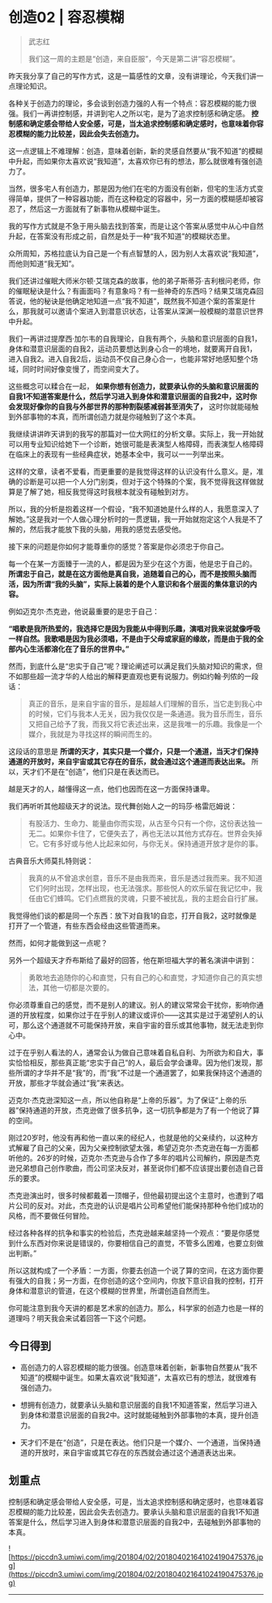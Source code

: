 # 创造02 | 容忍模糊

> 武志红
> 
> 我们这一周的主题是“创造，来自臣服”，今天是第二讲“容忍模糊”。

昨天我分享了自己的写作方式，这是一篇感性的文章，没有讲理论，今天我们讲一点理论知识。

各种关于创造力的理论，多会谈到创造力强的人有一个特点：容忍模糊的能力很强。我们一再讲控制感，并讲到宅人之所以宅，是为了追求控制感和确定感。 **控制感和确定感会带给人安全感，可是，当太追求控制感和确定感时，也意味着你容忍模糊的能力比较差，因此会失去创造力。**

这一点逻辑上不难理解：创造，意味着创新，新的灵感自然要从“我不知道”的模糊中升起，而如果你太喜欢说“我知道”，太喜欢你已有的想法，那么就很难有强创造力了。

当然，很多宅人有创造力，那是因为他们在宅的方面没有创新，但宅的生活方式变得简单，提供了一种容器功能，而在这种稳定的容器中，另一方面的模糊感却被容忍了，然后这一方面就有了新事物从模糊中诞生。

我的写作方式就是不急于用头脑去找到答案，而是让这个答案从感觉中从心中自然升起，在答案没有形成之前，自然是处于一种“我不知道”的模糊状态里。

众所周知，苏格拉底认为自己是一个有点智慧的人，因为别人太喜欢说“我知道”，而他则知道“我无知”。

我们还讲过催眠大师米尔顿·艾瑞克森的故事，他的弟子斯蒂芬·吉利根问老师，你的催眠秘诀是什么？有画面吗？有意象吗？有一些神奇的东西吗？结果艾瑞克森回答说，他的秘诀是他确定地知道一点“我不知道”，既然我不知道个案的答案是什么，那我就可以邀请个案进入到潜意识状态，让答案从深渊一般模糊的潜意识世界中升起。

我们一再讲过提摩西·加尓韦的自我理论，自我有两个，头脑和意识层面的自我1，身体和潜意识层面的自我2，运动员要想达到身心合一的境地，就要离开自我1，进入自我2。进入自我2后，运动员不仅自己身心合一，也能非常好地感知整个场域，同时时间好像变慢了，而空间变大了。

这些概念可以糅合在一起， **如果你想有创造力，就要承认你的头脑和意识层面的自我1不知道答案是什么，然后学习进入到身体和潜意识层面的自我2中，这时你会发现好像你的自我与外部世界的那种割裂感减弱甚至消失了，** 这时你就能碰触到外部事物的本真，而所谓创造力就是你碰触到了这个本真。

我继续讲讲昨天讲到的我写的那篇对一位大网红的分析文章。实际上，我一开始就可以用专业知识给她下一个诊断，她很可能是表演型人格障碍，而表演型人格障碍在临床上的表现有一些经典症状，她基本全中，我可以一一列举出来。

这样的文章，读者不爱看，而更重要的是我觉得这样的认识没有什么意义。是，准确的诊断是可以把一个人分门别类，但对于这个特殊的个案，我不觉得我这样做就算是了解了她，相反我觉得这时我根本就没有碰触到对方。

所以，我的分析是抱着这样一个假设，“我不知道她是什么样的人，我愿意深入了解她。”这是我对一个人做心理分析时的一贯逻辑，我一开始就抱定这个人我是不了解的，然后我才能放下我的头脑，用我的感觉去感受他。

接下来的问题是你如何才能尊重你的感觉？答案是你必须忠于你自己。

每一个在某一方面臻于一流的人，都是因为至少在这个方面，他是忠于自己的。 **所谓忠于自己，就是在这方面他是真自我，追随着自己的心，而不是按照头脑而活，因为所谓“我的头脑”，实际上装着的是个人意识和各个层面的集体意识的内容。**

例如迈克尔·杰克逊，他说最重要的是忠于自己：

 **“唱歌是我所热爱的，我选择它是因为我能从中得到乐趣，演唱对我来说就像呼吸一样自然。我歌唱是因为我必须唱，不是由于父母或家庭的缘故，而是由于我的全部内心生活都溶化在了音乐的世界中。”**

然而，到底什么是“忠实于自己”呢？理论阐述可以满足我们头脑对知识的需求，但不如那些超一流才华的人给出的解释更直观也更有说服力。例如约翰·列侬的一段话：

> 真正的音乐，是来自宇宙的音乐，是超越人们理解的音乐，当它走到我心中的时候，它们与我本人无关，因为我仅仅是一条通道。我为音乐而生，音乐又把自己给予了我，而我又将它表述出来，这是我唯一的乐趣。我像是一个媒介，我就是为寻找这样的瞬间而生的。

这段话的意思是 **所谓的天才，其实只是一个媒介，只是一个通道，当天才们保持通道的开放时，来自宇宙或其它存在的音乐，就会通过这个通道而表达出来。** 所以，天才们不是在“创造”，他们只是在表达而已。

越是天才的人，越懂得这一点，他们也因而在这一方面保持谦卑。

我们再听听其他超级天才的说法。现代舞创始人之一的玛莎·格雷厄姆说：

> 有股活力、生命力、能量由你而实现，从古至今只有一个你，这份表达独一无二。如果你卡住了，它便失去了，再也无法以其他方式存在。世界会失掉它。它有多好或与他人比起来如何，与你无关。保持通道开放才是你的事。

古典音乐大师莫扎特则说：

> 我真的从不曾追求创意，音乐不是由我而来，音乐是透过我而来。我不知道它们何时出现，怎样出现，也无法强求。那些悦人的欢乐留在我记忆中，我任由它们蜂鸣。它们点燃我的灵魂，只要不被扰乱，我的主题会自行扩展。

我觉得他们谈的都是同一个东西：放下对自我1的自恋，打开自我2，这时就像是打开了一个管道，有些东西会经由这些管道而来。

然而，如何才能做到这一点呢？

另外一个超级天才乔布斯给了最好的回答，他在斯坦福大学的著名演讲中讲到：

> 勇敢地去追随你的心和直觉，只有自己的心和直觉，才知道你自己的真实想法，其他一切都是次要的。

你必须尊重自己的感觉，而不是别人的建议。别人的建议常常会干扰你，影响你通道的开放程度，如果你过于在乎别人的建议或评价——这其实是过于渴望别人的认可，那么这个通道就不可能保持开放，来自宇宙的音乐或其他事物，就无法走到你心中。

过于在乎别人看法的人，通常会认为做自己意味着自私自利、为所欲为和自大，事实恰恰相反，那些真正能“忠实于自己”的人，最后会学会谦卑。因为他们发现，那些所谓的才华并不是“我”的，而“我”不过是一个通道罢了，如果我保持这个通道的开放，那些才华就会通过“我”来表达。

迈克尔·杰克逊深知这一点，所以他自称是“上帝的乐器”。为了保证“上帝的乐器”保持通道的开放，杰克逊做了很多抗争，这一切抗争都是为了有一个他说了算的空间。

刚过20岁时，他没有再和他一直以来的经纪人，也就是他的父亲续约，以这种方式解雇了自己的父亲，因为父亲控制欲望太强，希望迈克尔·杰克逊在每一方面都听他的。26岁的时候，迈克尔·杰克逊与合作了多年的唱片公司解约，原因是杰克逊兄弟想自己创作歌曲，而公司坚决反对，甚至说你们都不应该提出要创造自己音乐的要求。

杰克逊演出时，很多时候都戴着一顶帽子，但他最初提出这个主意时，也遭到了唱片公司的反对。对此，杰克逊的认识是唱片公司希望他们能保持那种令他们成功的风格，而不要做任何冒险。

经过各种各样的抗争和事实的检验后，杰克逊越来越坚持一个观点：“要是你感觉到什么东西对你来说是错误的，你要相信自己的直觉，不管多么困难，也要立刻做出判断。”

所以这就构成了一个矛盾：一方面，你要去创造一个说了算的空间，在这方面你要有强大的自我；另一方面，在你创造的这个空间内，你放下意识自我的控制，打开身体和潜意识的管道，在这个模糊的世界里，所谓创造自然而生。

你可能注意到我今天讲的都是艺术家的创造力。那么，科学家的创造力也是一样的道理吗？明天我会来试着回答一下这个问题。

## 今日得到

* 高创造力的人容忍模糊的能力很强。创造意味着创新，新事物自然要从“我不知道”的模糊中诞生。如果太喜欢说“我知道”，太喜欢已有的想法，就很难有强创造力。

* 想拥有创造力，就要承认头脑和意识层面的自我1不知道答案，然后学习进入到身体和潜意识层面的自我2中。这时就能碰触到外部事物的本真，提升创造力。

* 天才们不是在“创造”，只是在表达。他们只是一个媒介、一个通道，当保持通道的开放时，来自宇宙或其它存在的东西就会通过这个通道表达出来。

## 划重点

控制感和确定感会带给人安全感，可是，当太追求控制感和确定感时，也意味着容忍模糊的能力比较差，因此会失去创造力。要承认头脑和意识层面的自我1不知道答案是什么，然后学习进入到身体和潜意识层面的自我2中，去碰触到外部事物的本真。

![https://piccdn3.umiwi.com/img/201804/02/201804021641024190475376.jpg](https://piccdn3.umiwi.com/img/201804/02/201804021641024190475376.jpg)

---
